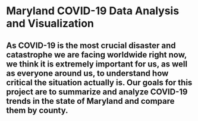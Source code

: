 # Maryland COVID-19 Data Analysis and Visualization

## As COVID-19 is the most crucial disaster and catastrophe we are facing worldwide right now, we think it is extremely important for us, as well as everyone around us, to understand how critical the situation actually is. Our goals for this project are to summarize and analyze COVID-19 trends in the state of Maryland and compare them by county.
